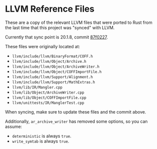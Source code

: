 # LLVM Reference Files

These are a copy of the relevant LLVM files that were ported to Rust from the
last time that this project was "synced" with LLVM.

Currently that sync point is 20.1.8, commit [87f0227](https://github.com/llvm/llvm-project/tree/87f0227cb60147a26a1eeb4fb06e3b505e9c7261).

These files were originally located at:
* `llvm/include/llvm/BinaryFormat/COFF.h`
* `llvm/include/llvm/Object/Archive.h`
* `llvm/include/llvm/Object/ArchiveWriter.h`
* `llvm/include/llvm/Object/COFFImportFile.h`
* `llvm/include/llvm/Support/Alignment.h`
* `llvm/include/llvm/Support/MathExtras.h`
* `llvm/lib/IR/Mangler.cpp`
* `llvm/lib/Object/ArchiveWriter.cpp`
* `llvm/lib/Object/COFFImportFile.cpp`
* `llvm/unittests/IR/ManglerTest.cpp`

When syncing, make sure to update these files and the commit above.

Additionally, `ar_archive_writer` has removed some options, so you can assume:
* `deterministic` is always `true`.
* `write_symtab` is always `true`.
